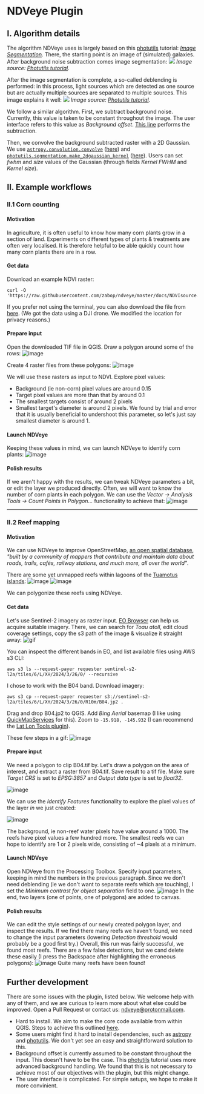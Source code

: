 # NDVeye Plugin



## I. Algorithm details

The algorithm NDVeye uses is largely based on this [photutils](https://photutils.readthedocs.io/en/stable/) tutorial: [*Image Segmentation*](https://photutils.readthedocs.io/en/stable/segmentation.html). There, the starting point is an image of (simulated) galaxies. After background noise subtraction comes image segmentation:
![](https://photutils.readthedocs.io/en/stable/_images/segmentation-1.png)
*Image source: [Photutils tutorial](https://photutils.readthedocs.io/en/stable/segmentation.html).*

After the image segmentation is complete, a so-called deblending is performed: in this process, light sources which are detected as one source but are actually multiple sources are separated to multiple sources. This image explains it well:
![](https://photutils.readthedocs.io/en/stable/_images/segmentation-3.png)
*Image source: [Photutils tutorial](https://photutils.readthedocs.io/en/stable/segmentation.html).*

We follow a similar algorithm. First, we subtract background noise. Currently, this value is taken to be constant throughout the image. The user interface refers to this value as *Background offset*. [This line](https://github.com/zabop/ndveye/blob/a3484582f6a13fd6a0c87cf4c545e8cfd539f71b/ndveye_algorithm.py#L229) performs the subtraction.

Then, we convolve the background subtracted raster with a 2D Gaussian. We use [`astropy.convolution.convolve`](https://docs.astropy.org/en/stable/api/astropy.convolution.convolve.html) ([here](https://github.com/zabop/ndveye/blob/a3484582f6a13fd6a0c87cf4c545e8cfd539f71b/ndveye_algorithm.py#L234C30-L234C58)) and [`photutils.segmentation.make_2dgaussian_kernel`](https://photutils.readthedocs.io/en/latest/api/photutils.segmentation.make_2dgaussian_kernel.html) ([here](https://github.com/zabop/ndveye/blob/a3484582f6a13fd6a0c87cf4c545e8cfd539f71b/ndveye_algorithm.py#L231C22-L231C67)). Users can set *fwhm* and *size* values of the Gaussian (through fields *Kernel FWHM* and *Kernel size*).

## II. Example workflows

### II.1 Corn counting

#### Motivation

In agriculture, it is often useful to know how many corn plants grow in a section of land. Experiments on different types of plants & treatments are often very localised. It is therefore helpful to be able quickly count how many corn plants there are in a row.


#### Get data

Download an example NDVI raster:
```
curl -O 'https://raw.githubusercontent.com/zabop/ndveye/master/docs/NDVIsource.tif'
```
If you prefer not using the terminal, you can also download the file from [here](https://github.com/zabop/ndveye/raw/master/docs/NDVIsource.tif).
(We got the data using a DJI drone. We modified the location for privacy reasons.)

#### Prepare input

Open the downloaded TIF file in QGIS. Draw a polygon around some of the rows:
![image](https://github.com/zabop/ndveye/blob/master/docs/drawCornSections.gif?raw=true)

Create 4 raster files from these polygons:
![image](https://github.com/zabop/ndveye/blob/master/docs/extract4rasters.gif?raw=true)


We will use these rasters as input to NDVI. Explore pixel values:
- Background (ie non-corn) pixel values are around $0.15$
- Target pixel values are more than that by around $0.1$
- The smallest targets consist of around 2 pixels
- Smallest target's diameter is around 2 pixels. We found by trial and error that it is usually beneficial to undershoot this parameter, so let's just say smallest diameter is around 1.

#### Launch NDVeye

Keeping these values in mind, we can launch NDVeye to identify corn plants:
![image](https://github.com/zabop/ndveye/blob/master/docs/ndveye_for_corn.gif?raw=true)

#### Polish results

If we aren't happy with the results, we can tweak NDVeye parameters a bit, or edit the layer we produced directly. Often, we will want to know the number of corn plants in each polygon. We can use the *Vector -> Analysis Tools -> Count Points in Polygon...* functionality to achieve that:
![image](https://i.imgur.com/bKijjHF.png)

---------

### II.2 Reef mapping

#### Motivation

We can use NDVeye to improve OpenStreetMap, [an open spatial database](https://www.openstreetmap.org/about), *"built by a community of mappers that contribute and maintain data about roads, trails, cafés, railway stations, and much more, all over the world"*.

There are some yet unmapped reefs within lagoons of the [Tuamotus islands](https://en.wikipedia.org/wiki/Tuamotus):
![image](https://i.imgur.com/yu6lU5k.png)
![image](https://i.imgur.com/IFjXCix_d.webp?maxwidth=1520&fidelity=grand)

We can polygonize these reefs using NDVeye.

#### Get data

Let's use Sentinel-2 imagery as raster input. [EO Browser](https://apps.sentinel-hub.com/eo-browser) can help us acquire suitable imagery. There, we can search for *Toau atoll*, edit cloud coverage settings, copy the s3 path of the image & visualize it straight away:
![gif](https://github.com/zabop/ndveye/blob/master/docs/sentinel2download.gif?raw=true)

You can inspect the different bands in EO, and list available files using AWS s3 CLI:

```
aws s3 ls --request-payer requester sentinel-s2-l2a/tiles/6/L/XH/2024/3/26/0/ --recursive
```

I chose to work with the B04 band. Download imagery:

```
aws s3 cp --request-payer requester s3://sentinel-s2-l2a/tiles/6/L/XH/2024/3/26/0/R10m/B04.jp2 .
```

Drag and drop B04.jp2 to QGIS. Add *Bing Aerial* basemap (I like using [QuickMapServices](https://plugins.qgis.org/plugins/quick_map_services/) for this). Zoom to `-15.918, -145.932` (I can recommend the [Lat Lon Tools plugin](https://plugins.qgis.org/plugins/latlontools/)). 

These few steps in a gif:
![image](https://github.com/zabop/ndveye/blob/master/docs/dataImport.gif?raw=true)

#### Prepare input

We need a polygon to clip B04.tif by. Let's draw a polygon on the area of interest, and extract a raster from B04.tif. Save result to a tif file.  Make sure *Target CRS* is set to *EPSG:3857* and *Output data type* is set to *float32*.

![image](https://github.com/zabop/ndveye/blob/master/docs/cropRaster.gif?raw=true)

We can use the *Identify Features* functionality to explore the pixel values of the layer *in* we just created:

![image](https://i.imgur.com/gaT5ym3.png)

The background, ie non-reef water pixels have value around a 1000. The reefs have pixel values a few hundred more. The smallest reefs we can hope to identify are 1 or 2 pixels wide, consisting of ~4 pixels at a minimum.

#### Launch NDVeye

Open NDVeye from the Processing Toolbox. Specify input parameters, keeping in mind the numbers in the previous paragraph. Since we don't need deblending (ie we don't want to separate reefs which are touching), I set the *Minimum contrast for object separation* field to one.
![image](https://github.com/zabop/ndveye/blob/master/docs/ndveye_reef_detection.gif?raw=true)
In the end, two layers (one of points, one of polygons) are added to canvas.

#### Polish results

We can edit the style settings of our newly created polygon layer, and inspect the results. If we find there many reefs we haven't found, we need to change the input parameters (lowering *Detection threshold* would probably be a good first try.) Overall, this run was fairly successful, we found most reefs. There are a few false detections, but we cand delete these easily (I press the Backspace after highlighting the erroneous polygons):
![image](https://github.com/zabop/ndveye/blob/master/docs/deletePolygons.gif?raw=true)
Quite many reefs have been found!

## Further development
There are some issues with the plugin, listed below. We welcome help with any of them, and we are curious to learn more about what else could be improved. Open a Pull Request or contact us: ndveye@protonmail.com.
- Hard to install. We aim to make the core code available from within QGIS. Steps to achieve this outlined [here](https://plugins.qgis.org/publish/).
- Some users might find it hard to install dependencies, such as [astropy](https://docs.astropy.org/en/stable/) and [photutils](https://photutils.readthedocs.io/en/stable/). We don't yet see an easy and straightforward solution to this.
- Background offset is currently assumed to be constant throughout the input. This doesn't have to be the case. This [photutils](https://photutils.readthedocs.io/en/stable/segmentation.html#source-extraction-using-image-segmentation) tutorial uses more advanced background handling. We found that this is not necessary to achieve most of our objectives with the plugin, but this might change.
- The user interface is complicated. For simple setups, we hope to make it more convinient.
